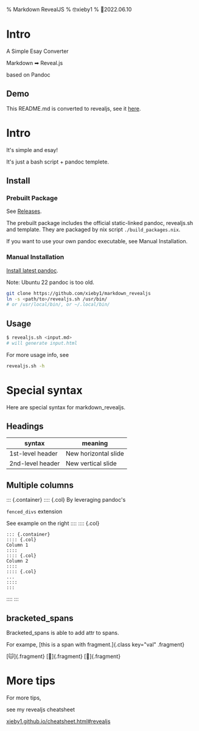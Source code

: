 % Markdown RevealJS
% 🤓xieby1
% 🎉2022.06.10

# Intro

A Simple Esay Converter

Markdown ➡ Reveal.js

based on Pandoc

## Demo

This README.md is converted to revealjs,
see it [here](https://xieby1.github.io/markdown_revealjs/README.html).


# Intro

It's simple and esay!

It's just a bash script + pandoc templete.

## Install

### Prebuilt Package

See [Releases](https://github.com/xieby1/markdown_revealjs/releases).

The prebuilt package includes the official static-linked pandoc, revealjs.sh and template.
They are packaged by nix script `./build_packages.nix`.

If you want to use your own pandoc executable, see Manual Installation.

### Manual Installation

[Install latest pandoc](https://github.com/jgm/pandoc).

Note: Ubuntu 22 pandoc is too old.

```bash
git clone https://github.com/xieby1/markdown_revealjs
ln -s <path/to>/revealjs.sh /usr/bin/
# or /usr/local/bin/, or ~/.local/bin/
```

## Usage

```bash
$ revealjs.sh <input.md>
# will generate input.html
```

For more usage info, see

```bash
revealjs.sh -h
```

# Special syntax

Here are special syntax for markdown_revealjs.

## Headings

| syntax           | meaning              |
| ---------------- | -------------------- |
| 1st-level header | New horizontal slide |
| 2nd-level header | New vertical slide   |

## Multiple columns

::: {.container}
:::: {.col}
By leveraging pandoc's

`fenced_divs` extension

See example on the right
::::
:::: {.col}
```
::: {.container}
:::: {.col}
Column 1
::::
:::: {.col}
Column 2
::::
:::: {.col}
...
::::
:::
```
::::
:::

## bracketed_spans

Bracketed_spans is able to add attr to spans.

For exampe, [this is a span with fragment.]{.class key="val" .fragment}

[🐱]{.fragment}
[🐶]{.fragment}
[🐹]{.fragment}

# More tips

For more tips,

see my revealjs cheatsheet

[xieby1.github.io/cheatsheet.html#revealjs](https://xieby1.github.io/cheatsheet.html#revealjs)
